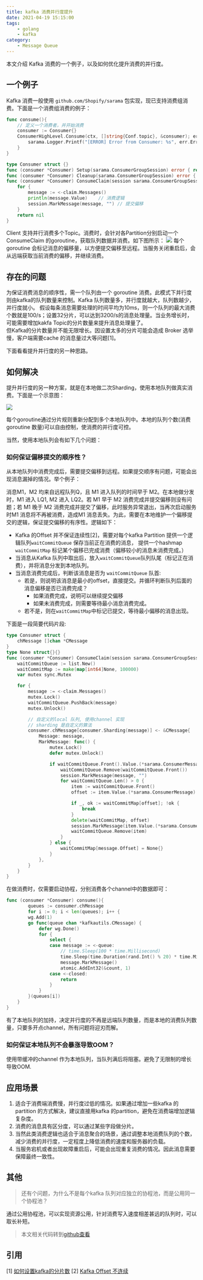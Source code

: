 ```yaml
---
title: kafka 消费并行度提升
date: 2021-04-19 15:15:00
tags:
    - golang
    - kafka
category:
    - Message Queue
---
```



本文介绍 Kafka 消费的一个例子，以及如何优化提升消费的并行度。

<!-- more  -->

## 一个例子

Kafka 消费一般使用 `github.com/Shopify/sarama` 包实现，现已支持消费组消费。下面是一个消费组消费的例子：

```go
func consume(){
    // 定义一个消费者，并开始消费
    consumer := Consumer{}
    ConsumerHighLevel.Consume(ctx, []string{Conf.topic}, &consumer); err != nil {
        sarama.Logger.Printf("[ERROR] Error from Consumer: %s", err.Error())
    }
}

type Consumer struct {}
func (consumer *Consumer) Setup(sarama.ConsumerGroupSession) error { return nil }
func (consumer *Consumer) Cleanup(sarama.ConsumerGroupSession) error { return nil }
func (consumer *Consumer) ConsumeClaim(session sarama.ConsumerGroupSession, claim sarama.ConsumerGroupClaim) (err error) {
    for {
        message := <-claim.Messages()
        println(message.Value)    // 消费逻辑
        session.MarkMessage(message, "") // 提交偏移
    }
    return nil
}
```

Client 支持并行消费多个Topic。消费时，会针对各Partition分别启动一个ConsumeClaim 的goroutine，获取队列数据并消费。如下图所示：
![](kafka/consumer-common.png)
每个goroutine 会标记消息的偏移量，以方便提交偏移至远程。当服务关闭重启后，会从远端获取当前消费的偏移，并继续消费。

## 存在的问题

为保证消费消息的顺序性，需一个队列由一个 goroutine 消费。此模式下并行度则由kafka的队列数量来控制。Kafka 队列数量多，并行度就越大，队列数越少，并行度就小。
假设每条消息需要处理的时间平均为10ms，则一个队列的最大消费个数就是100/s；设置32分片，可以达到3200/s的消息处理量。当业务增长时，可能需要增加kakfa Topic的分片数量来提升消息处理量了。  
但Kafka的分片数量并不能无限增长。因设置太多的分片可能会造成 Broker 选举慢，客户端需要cache 的消息量过大等问题[1]。

下面看看提升并行度的另一种思路。


## 如何解决

提升并行度的另一种方案，就是在本地做二次Sharding，使用本地队列做真实消费。下面是一个示意图：

![](kafka/consumer-sharding.png)

每个goroutine通过分片规则重新分配到多个本地队列中。本地的队列个数(消费goroutine 数量)可以自由控制，使消费的并行度可控。

当然，使用本地队列会有如下几个问题：

### 如何保证偏移提交的顺序性？

从本地队列中消费完成后，需要提交偏移到远程。如果提交顺序有问题，可能会出现消息漏掉的情况。举个例子：

消息M1，M2 均来自远程队列Q，且 M1 进入队列的时间早于 M2。在本地做分发时，M1 进入 LQ1, M2 进入 LQ2。若 M1 早于 M2 消费完成并提交偏移则没有问题；若 M1 晚于 M2 消费完成并提交了偏移，此时服务异常退出，当再次启动服务时M1 消息将不再被消费，造成M1 消息丢失。为此，需要在本地维护一个偏移提交的逻辑，保证提交偏移的有序性。逻辑如下：
- Kafka 的Offset 并不保证连续性[2]，需要对每个kafka Partition 提供一个逻辑队列`waitCommitQueue` 保存当前正在消费的消息， 提供一个hashmap `waitCommitMap` 标记某个偏移已完成消费（偏移较小的消息未消费完成。）
- 当消息从Kafka 队列中取出后，放入`waitCommitQueue`队列队尾（标记正在消费），并将消息分发到本地队列。
- 当消息消费完成后，判断该消息是否为 `waitCommitQueue` 队首:
   - 若是，则说明该消息是最小的offset，直接提交。并循环判断队列后面的消息偏移是否已消费完成？
     - 如果消费完成，说明可以继续提交偏移
     - 如果未消费完成，则需要等待最小消息消费完成。
   - 若不是，则在`waitCommitMap`中标记已提交，等待最小偏移的消息出现。

下面是一段简要代码片段:

```go
type Consumer struct {
	chMessage []chan *CMessage
}
type None struct{}{}
func (consumer *Consumer) ConsumeClaim(session sarama.ConsumerGroupSession, claim sarama.ConsumerGroupClaim) (err error) {
    waitCommitQueue := list.New()
    waitCommitMap := make(map[int64]None, 100000)
    var mutex sync.Mutex

    for {
        message := <-claim.Messages()
        mutex.Lock()
        waitCommitQueue.PushBack(message)
        mutex.Unlock()

        // 自定义的local 队列, 使用channel 实现
        // sharding 是自定义的算法
        consumer.chMessage[consumer.Sharding(message)] <- &CMessage{
            Message: message,
            MarkMessage: func() {
                mutex.Lock()
                defer mutex.Unlock()

                if waitCommitQueue.Front().Value.(*sarama.ConsumerMessage).Offset == message.Offset {
                    waitCommitQueue.Remove(waitCommitQueue.Front())
                    session.MarkMessage(message, "")
                    for waitCommitQueue.Len() > 0 {
                        item := waitCommitQueue.Front()
                        offset := item.Value.(*sarama.ConsumerMessage).Offset

                        if _, ok := waitCommitMap[offset]; !ok {
                            break
                        }
                        delete(waitCommitMap, offset)
                        session.MarkMessage(item.Value.(*sarama.ConsumerMessage), "")
                        waitCommitQueue.Remove(item)
                    }
                } else {
                    waitCommitMap[message.Offset] = None{}
                }
            },
        }
    }
}

```

在做消费时，仅需要启动协程，分别消费各个channel中的数据即可：

```go
func (consumer *Consumer) consume(){
        queues := consumer.chMessage
        for i := 0; i < len(queues); i++ {
        wg.Add(1)
        go func(queue chan *kafkautils.CMessage) {
            defer wg.Done()
            for {
                select {
                case message := <-queue:
                    // time.Sleep(100 * time.Millisecond)
                    time.Sleep(time.Duration(rand.Int() % 20) * time.Millisecond)
                    message.MarkMessage()
                    atomic.AddInt32(&count, 1)
                case <-closed:
                    return
                }
            }
        }(queues[i])
    }
}
```

有了本地队列的加持，决定并行度的不再是远端队列数量，而是本地的消费队列数量，只要多开点channel，所有问题将迎刃而解。

### 如何保证本地队列不会暴涨导致OOM？

使用带缓冲的channel 作为本地队列，当队列满后将阻塞。避免了无限制的增长导致OOM.

## 应用场景

1. 适合于消费端消费慢，并行度过低的情况。如果通过增加一些kafka 的partition 的方式解决，建议直接用kafka 的partition，避免在消费端增加逻辑复杂度。
2. 消费的消息具有区分度，可以通过某些字段做分片。
3. 当然此类消费逻辑也适合于消息聚合的场景，通过调整本地消费队列的个数，减少消费的并行度，一定程度上降低消费的速度和服务器的负载。
4. 当服务宕机或者出现故障重启后，可能会出现重复消费的情况。因此消息需要保障最终一致性。

## 其他

> 还有个问题，为什么不是每个kafka 队列对应独立的协程池，而是公用同一个协程池？

通过公用协程池，可以实现资源公用，针对消费写入速度相差甚远的队列时，可以取长补短。

> 本文相关代码转到[github查看](https://github.com/lpflpf/util/tree/master/golang/kafkaconsumer)

## 引用

[1] [如何设置kafka的分片数](https://www.confluent.io/blog/how-choose-number-topics-partitions-kafka-cluster/)
[2] [Kafka Offset 不连续](https://stackoverflow.com/questions/54636524/kafka-streams-does-not-increment-offset-by-1-when-producing-to-topic)
